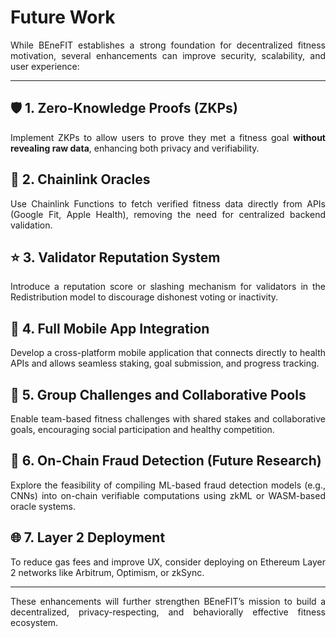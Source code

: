 # Future Work

<div align="justify">

While BEneFIT establishes a strong foundation for decentralized fitness motivation, several enhancements can improve security, scalability, and user experience:

---

## 🛡️ 1. Zero-Knowledge Proofs (ZKPs)
Implement ZKPs to allow users to prove they met a fitness goal **without revealing raw data**, enhancing both privacy and verifiability.

## 🔗 2. Chainlink Oracles
Use Chainlink Functions to fetch verified fitness data directly from APIs (Google Fit, Apple Health), removing the need for centralized backend validation.

## ⭐ 3. Validator Reputation System
Introduce a reputation score or slashing mechanism for validators in the Redistribution model to discourage dishonest voting or inactivity.

## 📱 4. Full Mobile App Integration
Develop a cross-platform mobile application that connects directly to health APIs and allows seamless staking, goal submission, and progress tracking.

## 🧩 5. Group Challenges and Collaborative Pools
Enable team-based fitness challenges with shared stakes and collaborative goals, encouraging social participation and healthy competition.

## 🧠 6. On-Chain Fraud Detection (Future Research)
Explore the feasibility of compiling ML-based fraud detection models (e.g., CNNs) into on-chain verifiable computations using zkML or WASM-based oracle systems.

## 🌐 7. Layer 2 Deployment
To reduce gas fees and improve UX, consider deploying on Ethereum Layer 2 networks like Arbitrum, Optimism, or zkSync.

---

These enhancements will further strengthen BEneFIT’s mission to build a decentralized, privacy-respecting, and behaviorally effective fitness ecosystem.

</div>
